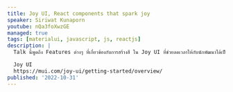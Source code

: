 ```yaml
---
title: Joy UI, React components that spark joy
speaker: Siriwat Kunaporn
youtube: nQa3foXwzGE
managed: true
tags: [materialui, javascript, js, reactjs]
description: |
  Talk นี้พูดถึง Features ต่างๆ ที่เกี่ยวข้องกับการสร้างสี ใน Joy UI ที่ช่วยลดเวลาให้กับนักพัฒนาได้เป็นอย่างมาก

  Joy UI
  https://mui.com/joy-ui/getting-started/overview/
published: '2022-10-31'
---
```

